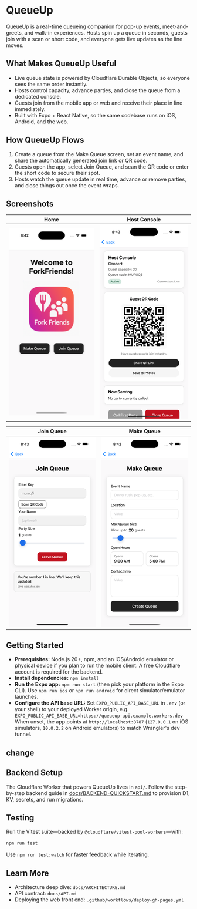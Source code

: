 # QueueUp

QueueUp is a real-time queueing companion for pop-up events, meet-and-greets, and walk-in experiences. Hosts spin up a queue in seconds, guests join with a scan or short code, and everyone gets live updates as the line moves.

## What Makes QueueUp Useful
- Live queue state is powered by Cloudflare Durable Objects, so everyone sees the same order instantly.
- Hosts control capacity, advance parties, and close the queue from a dedicated console.
- Guests join from the mobile app or web and receive their place in line immediately.
- Built with Expo + React Native, so the same codebase runs on iOS, Android, and the web.

## How QueueUp Flows
1. Create a queue from the Make Queue screen, set an event name, and share the automatically generated join link or QR code.
2. Guests open the app, select Join Queue, and scan the QR code or enter the short code to secure their spot.
3. Hosts watch the queue update in real time, advance or remove parties, and close things out once the event wraps.

## Screenshots
| Home | Host Console |
| --- | --- |
| ![QueueUp home screen showing entry points for hosting or joining a queue](./assets/home.png) | ![Host console managing live queue with actions to advance and close](./assets/hostconsole.png) |

| Join Queue | Make Queue |
| --- | --- |
| ![Join Queue screen prompting for QR scan or code entry](./assets/joinqueue.png) | ![Make Queue screen configuring event details and capacity](./assets/makequeue.png) |

## Getting Started
- **Prerequisites:** Node.js 20+, npm, and an iOS/Android emulator or physical device if you plan to run the mobile client. A free Cloudflare account is required for the backend.
- **Install dependencies:** `npm install`
- **Run the Expo app:** `npm run start` (then pick your platform in the Expo CLI). Use `npm run ios` or `npm run android` for direct simulator/emulator launches.
- **Configure the API base URL:** Set `EXPO_PUBLIC_API_BASE_URL` in `.env` (or your shell) to your deployed Worker origin, e.g.\
  `EXPO_PUBLIC_API_BASE_URL=https://queueup-api.example.workers.dev`\
  When unset, the app points at `http://localhost:8787` (`127.0.0.1` on iOS simulators, `10.0.2.2` on Android emulators) to match Wrangler's dev tunnel.
## change
## Backend Setup
The Cloudflare Worker that powers QueueUp lives in `api/`. Follow the step-by-step backend guide in [docs/BACKEND-QUICKSTART.md](docs/BACKEND-QUICKSTART.md) to provision D1, KV, secrets, and run migrations.

## Testing
Run the Vitest suite—backed by `@cloudflare/vitest-pool-workers`—with:

```sh
npm run test
```

Use `npm run test:watch` for faster feedback while iterating.

## Learn More
- Architecture deep dive: `docs/ARCHITECTURE.md`
- API contract: `docs/API.md`
- Deploying the web front end: `.github/workflows/deploy-gh-pages.yml`
